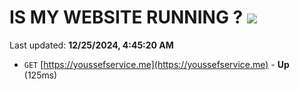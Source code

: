 # IS MY WEBSITE RUNNING ? [![](https://img.shields.io/static/v1?label=Sponsor&message=%E2%9D%A4&logo=GitHub&color=%23fe8e86)](https://github.com/sponsors/Youssef-Lehmam)

Last updated: **12/25/2024, 4:45:20 AM**

- `GET` [https://youssefservice.me](https://youssefservice.me) - **Up** (125ms)
